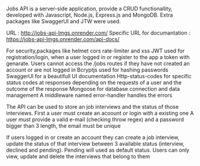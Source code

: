 Jobs API is a server-side application, provide a CRUD functionallity, developed with Javascript, Node.js, Express.js and MongoDB.
Extra packages like SwaggerUI and JTW were used.

URL : http://jobs-api-lmgs.onrender.com/
Specific URL for documantation : https://jobs-api-lmgs.onrender.com/api-docs/

For security,packages like helmet cors rate-limiter and xss
JWT used for registration/login, when a user logged in or register to the app a token with genarate. Users cannot access the /jobs 
routes if they have not created an account or are not logged in
Bcryptjs used for hashing passwords
SwaggerUI for a beautifull UI documentation
Http-status-codes for specific status codes at responses depending on the requests of a user and the outcome of the response
Mongoose for database connection and data management
A middleware named error-handler handles the errors 


The API can be used to store an job interviews and the status of those interviews. First a user must create an acoount or login with a existing one
A user must provide a valid e-mail (checking throw regex) and a password bigger than 3 length, the email must be unique

If users logged in or create an account they can create a job interview, update the status of that interview 
between 3 available status (interview, declined and pending). Pending will used as default status. Users can only view, update and delete the 
interviews that belong to them



